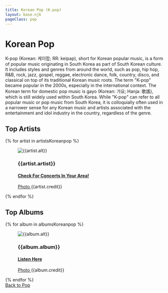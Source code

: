 ```yaml
---
title: Korean Pop (K-pop)
layout: base.njk
pageClass: pop
---
```

<h1 class="subgenre-title">Korean Pop <!-- sub genre name--></h1>

<p class="summary">K-pop (Korean: 케이팝; RR: keipap), short for Korean popular music, is a form of popular music originating in South Korea as part of South Korean culture. It includes styles and genres from around the world, such as pop, hip hop, R&B, rock, jazz, gospel, reggae, electronic dance, folk, country, disco, and classical on top of its traditional Korean music roots. The term "K-pop" became popular in the 2000s, especially in the international context. The Korean term for domestic pop music is gayo (Korean: 가요; Hanja: 歌謠), which is still widely used within South Korea. While "K-pop" can refer to all popular music or pop music from South Korea, it is colloquially often used in a narrower sense for any Korean music and artists associated with the entertainment and idol industry in the country, regardless of the genre.  <!-- subgenre summary--></p>

<!-- top album and artist section-->
<section class="top">
<h2>Top Artists</h2>
<div class="artist">
    {% for artist in artistsKoreanpop %}
    <figure>
        <img src="{{artist.src}}" alt="{{artist.alt}}">
        <figcaption>
            <h3>{{artist.artist}}</h3>
            <h4><a href="{{artist.ticketmaster}}"> Check For Concerts In Your Area! </a></h4>
            <p><a href="{{artist.creditLink}}">Photo </a>{{artist.credit}}</p>
        </figcaption>
        </figure>
    {% endfor %}
</div>
</section>

<section class="top">
<h2>Top Albums</h2>
<div class="albums">
    {% for album in albumsKoreanpop %}
    <figure>
        <img src="{{album.src}}" alt="{{album.alt}}">
        <figcaption>
            <h3>{{album.album}}</h3>
            <h4><a href="{{album.spotify}}"> Listen Here </a></h4>
            <p><a href="{{album.creditLink}}">Photo </a>{{album.credit}}</p>
        </figcaption>
        </figure>
    {% endfor %}
</div>
</section>
<section class="back"><a href="/pop">Back to Pop</a></section>
<!-- suggestion section, still figuring out how to format this using the bubble diagram from the wireframe-->